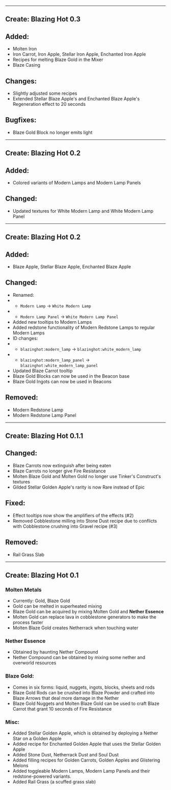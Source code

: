 ------------------------------------------------------
Create: Blazing Hot 0.3
------------------------------------------------------
## Added:
- Molten Iron
- Iron Carrot, Iron Apple, Stellar Iron Apple, Enchanted Iron Apple
- Recipes for melting Blaze Gold in the Mixer
- Blaze Casing
## Changes:
- Slightly adjusted some recipes
- Extended Stellar Blaze Apple's and Enchanted Blaze Apple's Regeneration effect to 20 seconds
## Bugfixes:
- Blaze Gold Block no longer emits light
------------------------------------------------------
Create: Blazing Hot 0.2
------------------------------------------------------
## Added:
- Colored variants of Modern Lamps and Modern Lamp Panels
## Changed:
- Updated textures for White Modern Lamp and White Modern Lamp Panel
------------------------------------------------------
Create: Blazing Hot 0.2
------------------------------------------------------
## Added:
- Blaze Apple, Stellar Blaze Apple, Enchanted Blaze Apple
## Changed:
- Renamed:
- - `Modern Lamp` -> `White Modern Lamp`
- - `Modern Lamp Panel` -> `White Modern Lamp Panel`
- Added new tooltips to Modern Lamps
- Added redstone functionality of Modern Redstone Lamps to regular Modern Lamps
- ID changes:
- - `blazinghot:modern_lamp` -> `blazinghot:white_modern_lamp`
- - `blazinghot:modern_lamp_panel` -> `blazinghot:white_modern_lamp_panel`
- Updated Blaze Carrot tooltip
- Blaze Gold Blocks can now be used in the Beacon base
- Blaze Gold Ingots can now be used in Beacons
## Removed:
- Modern Redstone Lamp
- Modern Redstone Lamp Panel
------------------------------------------------------
Create: Blazing Hot 0.1.1
------------------------------------------------------
## Changed:
- Blaze Carrots now extinguish after being eaten
- Blaze Carrots no longer give Fire Resistance
- Molten Blaze Gold and Molten Gold no longer use Tinker's Construct's textures
- Gilded Stellar Golden Apple's rarity is now Rare instead of Epic
## Fixed:
- Effect tooltips now show the amplifiers of the effects (#2)
- Removed Cobblestone milling into Stone Dust recipe due to conflicts with Cobblestone crushing into Gravel recipe (#3)
## Removed:
- Rail Grass Slab
------------------------------------------------------
Create: Blazing Hot 0.1
------------------------------------------------------
### Molten Metals
- Currently: Gold, Blaze Gold
- Gold can be melted in superheated mixing
- Blaze Gold can be acquired by mixing Molten Gold and **Nether Essence**
- Molten Gold can replace lava in cobblestone generators to make the process faster
- Molten Blaze Gold creates Netherrack when touching water
### Nether Essence
- Obtained by haunting Nether Compound
- Nether Compound can be obtained by mixing some nether and overworld resources
### Blaze Gold:
- Comes in six forms: liquid, nuggets, ingots, blocks, sheets and rods
- Blaze Gold Rods can be crushed into Blaze Powder and crafted into Blaze Arrows that deal more damage in the Nether
- Blaze Gold Nuggets and Molten Blaze Gold can be used to craft Blaze Carrot that grant 10 seconds of Fire Resistance
### Misc:
- Added Stellar Golden Apple, which is obtained by deploying a Nether Star on a Golden Apple
- Added recipe for Enchanted Golden Apple that uses the Stellar Golden Apple
- Added Stone Dust, Netherrack Dust and Soul Dust
- Added filling recipes for Golden Carrots, Golden Apples and Glistering Melons
- Added toggleable Modern Lamps, Modern Lamp Panels and their redstone-powered variants.
- Added Rail Grass (a scuffed grass slab)
